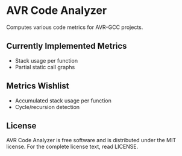 # AVR Code Analyzer #

Computes various code metrics for AVR-GCC projects.

## Currently Implemented Metrics ##

* Stack usage per function
* Partial static call graphs

## Metrics Wishlist ##

* Accumulated stack usage per function
* Cycle/recursion detection

## License ##

AVR Code Analyzer is free software and is distributed under the MIT
license. For the complete license text, read LICENSE.

